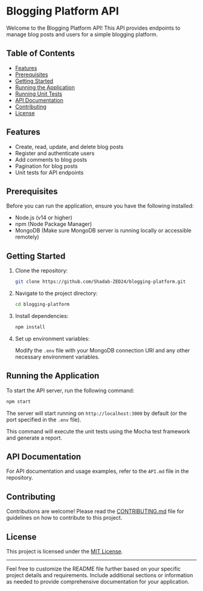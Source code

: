 # Blogging Platform API

Welcome to the Blogging Platform API! This API provides endpoints to manage blog posts and users for a simple blogging platform.

## Table of Contents

- [Features](#features)
- [Prerequisites](#prerequisites)
- [Getting Started](#getting-started)
- [Running the Application](#running-the-application)
- [Running Unit Tests](#running-unit-tests)
- [API Documentation](#api-documentation)
- [Contributing](#contributing)
- [License](#license)

## Features

- Create, read, update, and delete blog posts
- Register and authenticate users
- Add comments to blog posts
- Pagination for blog posts
- Unit tests for API endpoints

## Prerequisites

Before you can run the application, ensure you have the following installed:

- Node.js (v14 or higher)
- npm (Node Package Manager)
- MongoDB (Make sure MongoDB server is running locally or accessible remotely)

## Getting Started

1. Clone the repository:

   ```bash
   git clone https://github.com/Shadab-ZED24/blogging-platform.git
   ```

2. Navigate to the project directory:

   ```bash
   cd blogging-platform
   ```

3. Install dependencies:

   ```bash
   npm install
   ```

4. Set up environment variables:

   Modify the `.env` file with your MongoDB connection URI and any other necessary environment variables.

## Running the Application

To start the API server, run the following command:

```bash
npm start
```

The server will start running on `http://localhost:3000` by default (or the port specified in the `.env` file).



This command will execute the unit tests using the Mocha test framework and generate a report.

## API Documentation

For API documentation and usage examples, refer to the `API.md` file in the repository.

## Contributing

Contributions are welcome! Please read the [CONTRIBUTING.md](CONTRIBUTING.md) file for guidelines on how to contribute to this project.

## License

This project is licensed under the [MIT License](LICENSE).

---

Feel free to customize the README file further based on your specific project details and requirements. Include additional sections or information as needed to provide comprehensive documentation for your application.
